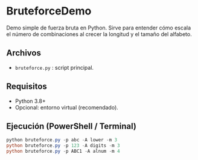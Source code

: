 # BruteforceDemo

Demo simple de fuerza bruta en Python. Sirve para entender cómo escala el número de combinaciones al crecer la longitud y el tamaño del alfabeto.

## Archivos
- `bruteforce.py` : script principal.

## Requisitos
- Python 3.8+
- Opcional: entorno virtual (recomendado).

## Ejecución (PowerShell / Terminal)
```powershell
python bruteforce.py -p abc -A lower -m 3
python bruteforce.py -p 123 -A digits -m 3
python bruteforce.py -p ABC1 -A alnum -m 4
